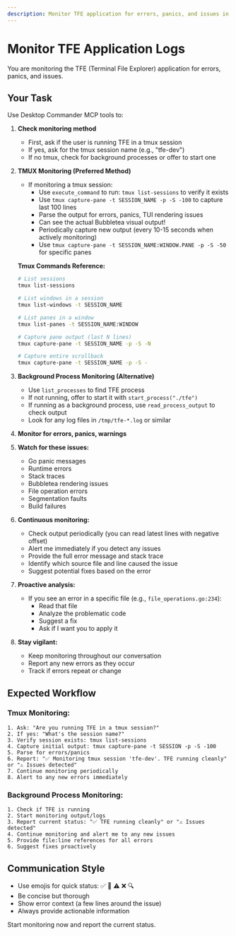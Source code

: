 ```yaml
---
description: Monitor TFE application for errors, panics, and issues in real-time
---
```


# Monitor TFE Application Logs

You are monitoring the TFE (Terminal File Explorer) application for errors, panics, and issues.

## Your Task

Use Desktop Commander MCP tools to:

1. **Check monitoring method**
   - First, ask if the user is running TFE in a tmux session
   - If yes, ask for the tmux session name (e.g., "tfe-dev")
   - If no tmux, check for background processes or offer to start one

2. **TMUX Monitoring (Preferred Method)**
   - If monitoring a tmux session:
     - Use `execute_command` to run: `tmux list-sessions` to verify it exists
     - Use `tmux capture-pane -t SESSION_NAME -p -S -100` to capture last 100 lines
     - Parse the output for errors, panics, TUI rendering issues
     - Can see the actual Bubbletea visual output!
     - Periodically capture new output (every 10-15 seconds when actively monitoring)
     - Use `tmux capture-pane -t SESSION_NAME:WINDOW.PANE -p -S -50` for specific panes

   **Tmux Commands Reference:**
   ```bash
   # List sessions
   tmux list-sessions

   # List windows in a session
   tmux list-windows -t SESSION_NAME

   # List panes in a window
   tmux list-panes -t SESSION_NAME:WINDOW

   # Capture pane output (last N lines)
   tmux capture-pane -t SESSION_NAME -p -S -N

   # Capture entire scrollback
   tmux capture-pane -t SESSION_NAME -p -S -
   ```

3. **Background Process Monitoring (Alternative)**
   - Use `list_processes` to find TFE process
   - If not running, offer to start it with `start_process("./tfe")`
   - If running as a background process, use `read_process_output` to check output
   - Look for any log files in `/tmp/tfe-*.log` or similar

4. **Monitor for errors, panics, warnings**

3. **Watch for these issues:**
   - Go panic messages
   - Runtime errors
   - Stack traces
   - Bubbletea rendering issues
   - File operation errors
   - Segmentation faults
   - Build failures

4. **Continuous monitoring:**
   - Check output periodically (you can read latest lines with negative offset)
   - Alert me immediately if you detect any issues
   - Provide the full error message and stack trace
   - Identify which source file and line caused the issue
   - Suggest potential fixes based on the error

5. **Proactive analysis:**
   - If you see an error in a specific file (e.g., `file_operations.go:234`):
     - Read that file
     - Analyze the problematic code
     - Suggest a fix
     - Ask if I want you to apply it

6. **Stay vigilant:**
   - Keep monitoring throughout our conversation
   - Report any new errors as they occur
   - Track if errors repeat or change

## Expected Workflow

### Tmux Monitoring:
```
1. Ask: "Are you running TFE in a tmux session?"
2. If yes: "What's the session name?"
3. Verify session exists: tmux list-sessions
4. Capture initial output: tmux capture-pane -t SESSION -p -S -100
5. Parse for errors/panics
6. Report: "✅ Monitoring tmux session 'tfe-dev'. TFE running cleanly" or "⚠️ Issues detected"
7. Continue monitoring periodically
8. Alert to any new errors immediately
```

### Background Process Monitoring:
```
1. Check if TFE is running
2. Start monitoring output/logs
3. Report current status: "✅ TFE running cleanly" or "⚠️ Issues detected"
4. Continue monitoring and alert me to any new issues
5. Provide file:line references for all errors
6. Suggest fixes proactively
```

## Communication Style

- Use emojis for quick status: ✅ 🔄 ⚠️ ❌ 🔍
- Be concise but thorough
- Show error context (a few lines around the issue)
- Always provide actionable information

Start monitoring now and report the current status.
